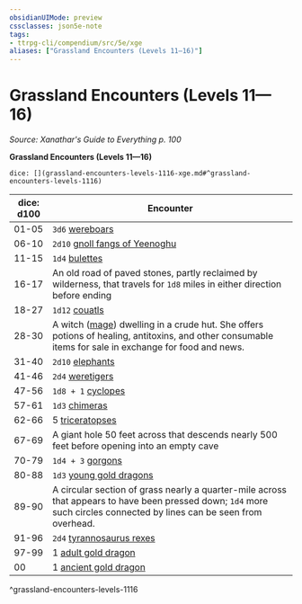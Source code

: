 ```yaml
---
obsidianUIMode: preview
cssclasses: json5e-note
tags:
- ttrpg-cli/compendium/src/5e/xge
aliases: ["Grassland Encounters (Levels 11—16)"]
---
```

# Grassland Encounters (Levels 11—16)
*Source: Xanathar's Guide to Everything p. 100* 

**Grassland Encounters (Levels 11—16)**

`dice: [](grassland-encounters-levels-1116-xge.md#^grassland-encounters-levels-1116)`

| dice: d100 | Encounter |
|------------|-----------|
| 01-05 | `3d6` [wereboars](3-Mechanics/CLI/bestiary/humanoid/wereboar.md) |
| 06-10 | `2d10` [gnoll fangs of Yeenoghu](3-Mechanics/CLI/bestiary/fiend/gnoll-fang-of-yeenoghu.md) |
| 11-15 | `1d4` [bulettes](3-Mechanics/CLI/bestiary/monstrosity/bulette.md) |
| 16-17 | An old road of paved stones, partly reclaimed by wilderness, that travels for `1d8` miles in either direction before ending |
| 18-27 | `1d12` [couatls](3-Mechanics/CLI/bestiary/celestial/couatl.md) |
| 28-30 | A witch ([mage](3-Mechanics/CLI/bestiary/humanoid/mage.md)) dwelling in a crude hut. She offers potions of healing, antitoxins, and other consumable items for sale in exchange for food and news. |
| 31-40 | `2d10` [elephants](3-Mechanics/CLI/bestiary/beast/elephant.md) |
| 41-46 | `2d4` [weretigers](3-Mechanics/CLI/bestiary/humanoid/weretiger.md) |
| 47-56 | `1d8 + 1` [cyclopes](3-Mechanics/CLI/bestiary/giant/cyclops.md) |
| 57-61 | `1d3` [chimeras](3-Mechanics/CLI/bestiary/monstrosity/chimera.md) |
| 62-66 | 5 [triceratopses](3-Mechanics/CLI/bestiary/beast/triceratops.md) |
| 67-69 | A giant hole 50 feet across that descends nearly 500 feet before opening into an empty cave |
| 70-79 | `1d4 + 3` [gorgons](3-Mechanics/CLI/bestiary/monstrosity/gorgon.md) |
| 80-88 | `1d3` [young gold dragons](3-Mechanics/CLI/bestiary/dragon/young-gold-dragon.md) |
| 89-90 | A circular section of grass nearly a quarter-mile across that appears to have been pressed down; `1d4` more such circles connected by lines can be seen from overhead. |
| 91-96 | `2d4` [tyrannosaurus rexes](3-Mechanics/CLI/bestiary/beast/tyrannosaurus-rex.md) |
| 97-99 | 1 [adult gold dragon](3-Mechanics/CLI/bestiary/dragon/adult-gold-dragon.md) |
| 00 | 1 [ancient gold dragon](3-Mechanics/CLI/bestiary/dragon/ancient-gold-dragon.md) |
^grassland-encounters-levels-1116